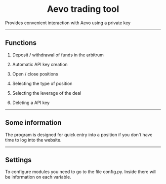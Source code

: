 <h1 align="center">Aevo trading tool</h1>

Provides convenient interaction with Aevo using a private key


---

<h2> Functions </h2>

1. Deposit / withdrawal of funds in the arbitrum

2. Automatic API key creation

3. Open / close positions

4. Selecting the type of position

5. Selecting the leverage of the deal

6. Deleting a API key 


---
<h2>Some information</h2>

The program is designed for quick entry into a position if you don't have time to log into the website. 

---
<h2>Settings</h2>

To configure modules you need to go to the file config.py. 
Inside there will be information on each variable.
